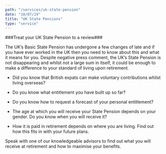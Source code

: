 ```yaml
---
path: "/services/uk-state-pension"
date: "10/07/19"
title: "UK State Pensions"
type: "service"
---
```


###Treat your UK State Pension to a review###

The UK’s Basic State Pension has undergone a few changes of late and if you have ever worked in the UK then you need to know about this and what it means for you. Despite negative press comment, the UK’s State Pension is not disappearing and whilst not a large sum in itself, it could be enough to make a difference to your standard of living upon retirement.

* Did you know that British expats can make voluntary contributions whilst living overseas?

* Do you know what entitlement you have built up so far?

* Do you know how to request a forecast of your personal entitlement?

* The age at which you will receive your State Pension depends on your gender. Do you know when you will receive it?

* How it is paid in retirement depends on where you are living. Find out how this fits in with your future plans.

Speak with one of our knowledgeable advisors to find out what you will receive at retirement and how to maximise your benefits.